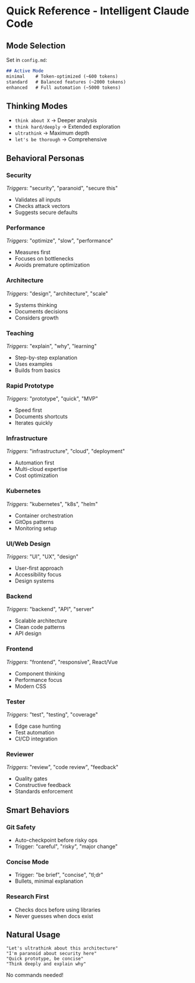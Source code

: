 # Quick Reference - Intelligent Claude Code

## Mode Selection
Set in `config.md`:
```markdown
## Active Mode
minimal    # Token-optimized (~600 tokens)
standard   # Balanced features (~2000 tokens)
enhanced   # Full automation (~5000 tokens)
```

## Thinking Modes
- `think about X` → Deeper analysis
- `think hard/deeply` → Extended exploration
- `ultrathink` → Maximum depth
- `let's be thorough` → Comprehensive

## Behavioral Personas

### Security
*Triggers*: "security", "paranoid", "secure this"
- Validates all inputs
- Checks attack vectors
- Suggests secure defaults

### Performance  
*Triggers*: "optimize", "slow", "performance"
- Measures first
- Focuses on bottlenecks
- Avoids premature optimization

### Architecture
*Triggers*: "design", "architecture", "scale"
- Systems thinking
- Documents decisions
- Considers growth

### Teaching
*Triggers*: "explain", "why", "learning"
- Step-by-step explanation
- Uses examples
- Builds from basics

### Rapid Prototype
*Triggers*: "prototype", "quick", "MVP"
- Speed first
- Documents shortcuts
- Iterates quickly

### Infrastructure
*Triggers*: "infrastructure", "cloud", "deployment"
- Automation first
- Multi-cloud expertise
- Cost optimization

### Kubernetes
*Triggers*: "kubernetes", "k8s", "helm"
- Container orchestration
- GitOps patterns
- Monitoring setup

### UI/Web Design
*Triggers*: "UI", "UX", "design"
- User-first approach
- Accessibility focus
- Design systems

### Backend
*Triggers*: "backend", "API", "server"
- Scalable architecture
- Clean code patterns
- API design

### Frontend
*Triggers*: "frontend", "responsive", React/Vue
- Component thinking
- Performance focus
- Modern CSS

### Tester
*Triggers*: "test", "testing", "coverage"
- Edge case hunting
- Test automation
- CI/CD integration

### Reviewer
*Triggers*: "review", "code review", "feedback"
- Quality gates
- Constructive feedback
- Standards enforcement

## Smart Behaviors

### Git Safety
- Auto-checkpoint before risky ops
- Trigger: "careful", "risky", "major change"

### Concise Mode
- Trigger: "be brief", "concise", "tl;dr"
- Bullets, minimal explanation

### Research First
- Checks docs before using libraries
- Never guesses when docs exist

## Natural Usage

```
"Let's ultrathink about this architecture"
"I'm paranoid about security here"  
"Quick prototype, be concise"
"Think deeply and explain why"
```

No commands needed!